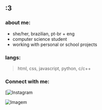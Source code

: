 ## :3

### about me:
- she/her, brazilian, pt-br + eng 
- computer science student
- working with personal or school projects

### langs:
> html, css, javascript, python, c/c++

### Connect with me:

[![Instagram](https://www.instagram.com/fernandaellen.ss?igsh=Y2J4eHNyeWJyYXg0)

![Imagem](https://i.pinimg.com/originals/6c/66/c6/6c66c6270616b94882d2bf825aa2612e.jpg)


